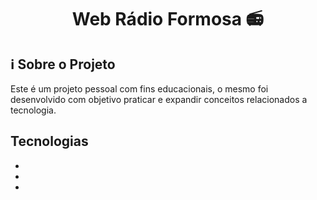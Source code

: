 <h1 align="Center">Web Rádio Formosa 📻</h1>
<h2>ℹ️ Sobre o Projeto</h2>

<p>
Este é um projeto pessoal com fins educacionais, o mesmo foi desenvolvido com objetivo praticar e expandir conceitos relacionados a tecnologia.
</p>

<h2>Tecnologias</h2>
<p>
<ul>
<li> </i>
<li></li>
<li></li>
</ul>
</p>
